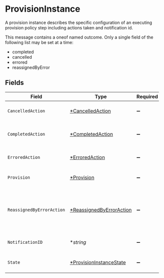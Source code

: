 # ProvisionInstance

 A provision instance describes the specific configuration of an executing provision policy step including actions taken and notification id.


This message contains a oneof named outcome. Only a single field of the following list may be set at a time:
  - completed
  - cancelled
  - errored
  - reassignedByError



## Fields

| Field                                                                                                                                      | Type                                                                                                                                       | Required                                                                                                                                   | Description                                                                                                                                |
| ------------------------------------------------------------------------------------------------------------------------------------------ | ------------------------------------------------------------------------------------------------------------------------------------------ | ------------------------------------------------------------------------------------------------------------------------------------------ | ------------------------------------------------------------------------------------------------------------------------------------------ |
| `CancelledAction`                                                                                                                          | [*CancelledAction](../../models/shared/cancelledaction.md)                                                                                 | :heavy_minus_sign:                                                                                                                         |  The outcome of a provision instance that is cancelled.<br/>                                                                               |
| `CompletedAction`                                                                                                                          | [*CompletedAction](../../models/shared/completedaction.md)                                                                                 | :heavy_minus_sign:                                                                                                                         |  The outcome of a provision instance that has been completed succesfully.<br/>                                                             |
| `ErroredAction`                                                                                                                            | [*ErroredAction](../../models/shared/erroredaction.md)                                                                                     | :heavy_minus_sign:                                                                                                                         |  The outcome of a provision instance that has errored.<br/>                                                                                |
| `Provision`                                                                                                                                | [*Provision](../../models/shared/provision.md)                                                                                             | :heavy_minus_sign:                                                                                                                         |  The provision step references a provision policy for this step.<br/>                                                                      |
| `ReassignedByErrorAction`                                                                                                                  | [*ReassignedByErrorAction](../../models/shared/reassignedbyerroraction.md)                                                                 | :heavy_minus_sign:                                                                                                                         |  The ReassignedByErrorAction object describes the outcome of a policy step that has been reassigned because it had an error provisioning.<br/> |
| `NotificationID`                                                                                                                           | **string*                                                                                                                                  | :heavy_minus_sign:                                                                                                                         |  This indicates the notification id for this step.<br/>                                                                                    |
| `State`                                                                                                                                    | [*ProvisionInstanceState](../../models/shared/provisioninstancestate.md)                                                                   | :heavy_minus_sign:                                                                                                                         |  This property indicates the current state of this step.<br/>                                                                              |
